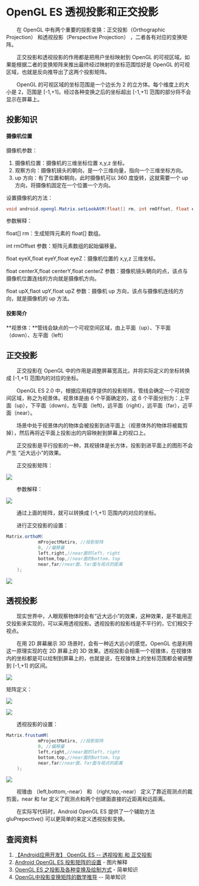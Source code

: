 # OpenGL ES 透视投影和正交投影

　　在 OpenGL 中有两个重要的投影变换：正交投影（Orthographic Projection） 和透视投影（Perspective Projection） ，二者各有对应的变换矩阵。

　　正交投影和透视投影的作用都是把用户坐标映射到 OpenGL 的可视区域。如果能根据二者的变换矩阵来推出最终经过映射的坐标范围恰好是 OpenGL 的可视区域，也就是反向推导出了这两个投影矩阵。

　　OpenGL 的可视区域的坐标范围是一个边长为 2 的立方体。每个维度上的大小是 2，范围是 [-1,+1]。经过各种变换之后的坐标超出 [-1,+1] 范围的部分将不会显示在屏幕上。

## 投影知识

#### 摄像机位置

摄像机参数：

1. 摄像机位置：摄像机的三维坐标位置 x,y,z 坐标。
2. 观察方向：摄像机镜头的朝向，是一个三维向量，指向一个三维坐标方向。
3. up 方向：有了位置和朝向，此时摄像机可以 360 度旋转，这就需要一个 up 方向，将摄像机固定在一个位置一个方向。

设置摄像机的方法：

```java
void android.opengl.Matrix.setLookAtM(float[] rm, int rmOffset, float eyeX, float eyeY, float eyeZ, float centerX, float centerY, float centerZ, float upX, float upY, float upZ)
```

参数解释：

float[] rm：生成矩阵元素的 float[] 数组。

int rmOffset 参数：矩阵元素数组的起始偏移量。

float eyeX,float eyeY,float eyeZ：摄像机位置的 x,y,z 三维坐标。

float centerX,float centerY,float centerZ 参数：摄像机镜头朝向的点，该点与摄像机位置连线的方向就是摄像机方向。

float upX,flaot upY,float upZ 参数：摄像机 up 方向，该点与摄像机连线的方向，就是摄像机的 up 方法。



#### 投影简介

**视景体：**管线会缺点的一个可视空间区域，由上平面（up）、下平面（down）、左平面（left）



















## 正交投影

　　正交投影在 OpenGL 中的作用是调整屏幕宽高比，并将实际定义的坐标转换成 [-1,+1] 范围内的对应的坐标。

　　OpenGL ES 2.0 中，根据应用程序提供的投影矩阵，管线会确定一个可视空间区域，称之为视景体。视景体是由 6 个平面确定的，这 6 个平面分别为：上平面（up），下平面（down)，左平面（left)，远平面（right），远平面（far），近平面（near）。

　　场景中处于视景体内的物体会被投影到进平面上（视景体外的物体将被裁剪掉），然后再将近平面上投影出的内容映射到屏幕上的视口上。

　　正交投影是平行投影的一种，其视镜体是长方体，投影到进平面上的图形不会产生 “近大远小”的效果。

　　正交投影矩阵：

![](./image/正交投影矩阵.jpg)

　　参数解释：

![](./image/正交投影矩阵参数解释.jpg)

　　通过上面的矩阵，就可以转换成 [-1,+1] 范围内的对应的坐标。

　　进行正交投影的设置：

```java
Matrix.orthoM(
            mProjectMatirx, //投影矩阵
            0, //偏移量
            left,right,//near面的left，right
            bottom,top,//near面的bottom，top
            near,far//near面，far面与视点的距离
    );
```



![](./image/正交投影解释图.png)



## 透视投影

　　现实世界中，人眼观察物体时会有“近大远小”的效果，这种效果，是不能用正交投影来实现的，可以采用透视投影。透视投影的投影线是不平行的，它们相交于视点。

　　在用 2D 屏幕展示 3D 场景时，会有一种近大远小的感觉。OpenGL 也是利用这一原理实现的在 2D 屏幕上的 3D 效果。透视投影会相乘一个视锥体，在视锥体内的坐标都是可以绘制到屏幕上的，也就是说，在视锥体上的坐标范围都会被调整到 [-1,+1] 的区间。

![](./image/透视投影效果.jpg)



矩阵定义：

![](./image/透视投影矩阵定义.jpg)

![](./image/透视投影矩阵参数解释.jpg)

　　透视投影的设置：

```java
Matrix.frustumM(
            mProjectMatirx, //投影矩阵
            0, //偏移量
            left,right,//near面的left，right
            bottom,top,//near面的bottom，top
            near,far//near面，far面与视点的距离
    );
```

![](./image/透视投影解释图.png)



　　视锥由 （left,bottom,-near） 和 （right,top,-near） 定义了靠近观测点的裁剪面，near 和 far 定义了观测点和两个创建面直接的近距离和远距离。

　　在实际写代码时，Android OpenGL ES 提供了一个辅助方法 gluPrepective() 可以更简单的来定义透视投影变换。





## 查阅资料

1. [【Android应用开发】 OpenGL ES -- 透视投影 和 正交投影]( https://blog.csdn.net/shulianghan/article/details/46680803 )
4. [Android OpenGL ES 投影矩阵的设置]( https://blog.csdn.net/z896435317/article/details/77711905 ) - 图片解释
5. [OpenGL ES 之投影及各种变换及绘制方式]( https://blog.csdn.net/qq_36391075/article/details/81543772 ) - 简单知识
6. [OpenGL中投影变换矩阵的数学推导]( https://wxdut.com/15122236968685.html ) -- 简单知识

